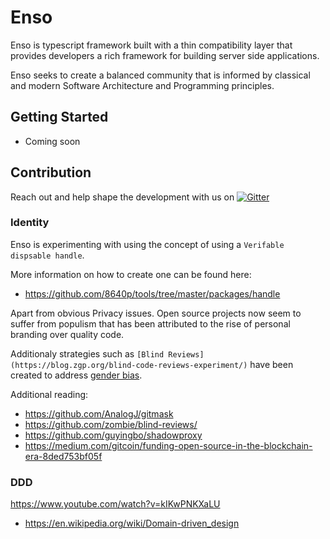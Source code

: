 # Enso

Enso is typescript framework built with a thin compatibility layer
that provides developers a rich framework for building server side applications.

Enso seeks to create a balanced community that is informed by classical
and modern Software Architecture and Programming principles.

## Getting Started

- Coming soon

## Contribution

Reach out and help shape the development with us on [![Gitter](https://badges.gitter.im/enso-ts/community.svg)](https://gitter.im/enso-ts/community?utm_source=badge&utm_medium=badge&utm_campaign=pr-badge)

### Identity

Enso is experimenting with using the concept of using a `Verifable dispsable handle`.

More information on how to create one can be found here:

* https://github.com/8640p/tools/tree/master/packages/handle

Apart from obvious Privacy issues. Open source projects now seem to suffer from
populism that has been attributed to the rise of personal branding over quality code.

Additionaly strategies such as `[Blind Reviews](https://blog.zgp.org/blind-code-reviews-experiment/)` have been created to address [gender bias](https://blog.mozilla.org/blog/2018/03/08/gender-bias-code-reviews/).

Additional reading:

* https://github.com/AnalogJ/gitmask
* https://github.com/zombie/blind-reviews/
* https://github.com/guyingbo/shadowproxy
* https://medium.com/gitcoin/funding-open-source-in-the-blockchain-era-8ded753bf05f

### DDD

https://www.youtube.com/watch?v=kIKwPNKXaLU

* https://en.wikipedia.org/wiki/Domain-driven_design
